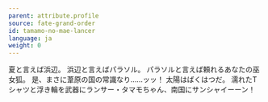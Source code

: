```yaml
---
parent: attribute.profile
source: fate-grand-order
id: tamamo-no-mae-lancer
language: ja
weight: 0
---
```


夏と言えば浜辺。
浜辺と言えばパラソル。
パラソルと言えば頼れるあなたの巫女狐。
是、まさに葦原の国の常識なり……ッッ！
太陽はばくはつだ。
濡れたTシャツと浮き輪を武器にランサー・タマモちゃん、南国にサンシャイーーン！

